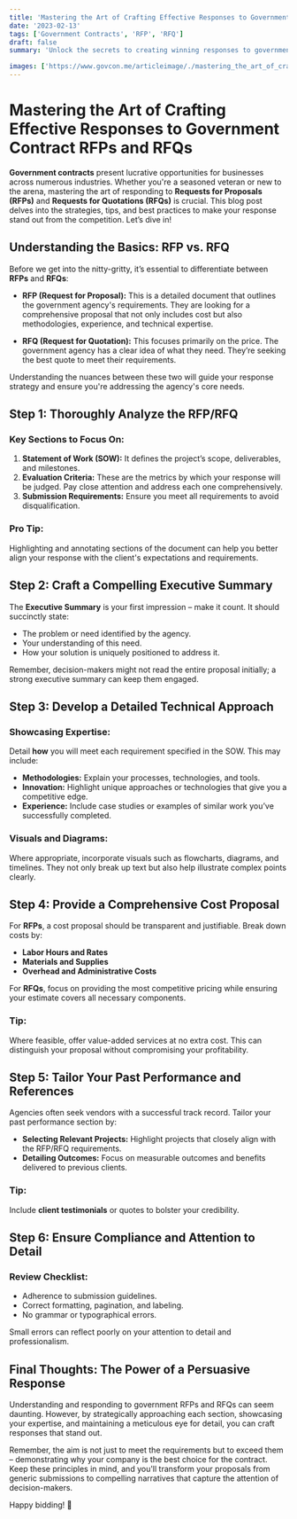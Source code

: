 ```yaml
---
title: 'Mastering the Art of Crafting Effective Responses to Government Contract RFPs and RFQs'
date: '2023-02-13'
tags: ['Government Contracts', 'RFP', 'RFQ']
draft: false
summary: 'Unlock the secrets to creating winning responses to government contract RFPs and RFQs. Learn the strategies that can give you the competitive edge.'

images: ['https://www.govcon.me/articleimage/./mastering_the_art_of_crafting_effective_responses_to_government_contract_rfps_and_rfqs.webp']
---
```


# Mastering the Art of Crafting Effective Responses to Government Contract RFPs and RFQs

**Government contracts** present lucrative opportunities for businesses across numerous industries. Whether you're a seasoned veteran or new to the arena, mastering the art of responding to **Requests for Proposals (RFPs)** and **Requests for Quotations (RFQs)** is crucial. This blog post delves into the strategies, tips, and best practices to make your response stand out from the competition. Let’s dive in!

## Understanding the Basics: RFP vs. RFQ

Before we get into the nitty-gritty, it’s essential to differentiate between **RFPs** and **RFQs**:

- **RFP (Request for Proposal):** This is a detailed document that outlines the government agency's requirements. They are looking for a comprehensive proposal that not only includes cost but also methodologies, experience, and technical expertise.

- **RFQ (Request for Quotation):** This focuses primarily on the price. The government agency has a clear idea of what they need. They’re seeking the best quote to meet their requirements.

Understanding the nuances between these two will guide your response strategy and ensure you're addressing the agency's core needs.

## Step 1: Thoroughly Analyze the RFP/RFQ

### Key Sections to Focus On:

1. **Statement of Work (SOW):** It defines the project’s scope, deliverables, and milestones.
2. **Evaluation Criteria:** These are the metrics by which your response will be judged. Pay close attention and address each one comprehensively.
3. **Submission Requirements:** Ensure you meet all requirements to avoid disqualification.

### Pro Tip:
Highlighting and annotating sections of the document can help you better align your response with the client's expectations and requirements.

## Step 2: Craft a Compelling Executive Summary

The **Executive Summary** is your first impression – make it count. It should succinctly state:

- The problem or need identified by the agency.
- Your understanding of this need.
- How your solution is uniquely positioned to address it.

Remember, decision-makers might not read the entire proposal initially; a strong executive summary can keep them engaged.

## Step 3: Develop a Detailed Technical Approach

### Showcasing Expertise:
Detail **how** you will meet each requirement specified in the SOW. This may include:

- **Methodologies:** Explain your processes, technologies, and tools.
- **Innovation:** Highlight unique approaches or technologies that give you a competitive edge.
- **Experience:** Include case studies or examples of similar work you’ve successfully completed.

### Visuals and Diagrams:
Where appropriate, incorporate visuals such as flowcharts, diagrams, and timelines. They not only break up text but also help illustrate complex points clearly.

## Step 4: Provide a Comprehensive Cost Proposal

For **RFPs**, a cost proposal should be transparent and justifiable. Break down costs by:

- **Labor Hours and Rates**
- **Materials and Supplies**
- **Overhead and Administrative Costs**

For **RFQs**, focus on providing the most competitive pricing while ensuring your estimate covers all necessary components.

### Tip:
Where feasible, offer value-added services at no extra cost. This can distinguish your proposal without compromising your profitability.

## Step 5: Tailor Your Past Performance and References

Agencies often seek vendors with a successful track record. Tailor your past performance section by:

- **Selecting Relevant Projects:** Highlight projects that closely align with the RFP/RFQ requirements.
- **Detailing Outcomes:** Focus on measurable outcomes and benefits delivered to previous clients.

### Tip:
Include **client testimonials** or quotes to bolster your credibility.

## Step 6: Ensure Compliance and Attention to Detail

### Review Checklist:
- Adherence to submission guidelines.
- Correct formatting, pagination, and labeling.
- No grammar or typographical errors.

Small errors can reflect poorly on your attention to detail and professionalism.

## Final Thoughts: The Power of a Persuasive Response

Understanding and responding to government RFPs and RFQs can seem daunting. However, by strategically approaching each section, showcasing your expertise, and maintaining a meticulous eye for detail, you can craft responses that stand out.

Remember, the aim is not just to meet the requirements but to exceed them – demonstrating why your company is the best choice for the contract. Keep these principles in mind, and you'll transform your proposals from generic submissions to compelling narratives that capture the attention of decision-makers.

Happy bidding! 🚀